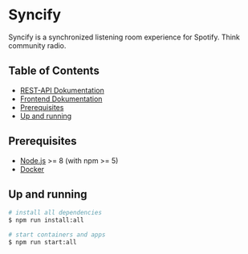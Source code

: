 # Syncify
Syncify is a synchronized listening room experience for Spotify. Think community radio.

## Table of Contents
- [REST-API Dokumentation](api/README.md)
- [Frontend Dokumentation](frontend/README.md)
- [Prerequisites](#prerequisites)
- [Up and running](#up-and-running)


## Prerequisites
- [Node.js](https://nodejs.org/en/) >= 8 (with npm >= 5)
- [Docker](https://www.docker.com/get-docker)

## Up and running
```bash
# install all dependencies
$ npm run install:all

# start containers and apps
$ npm run start:all
```
